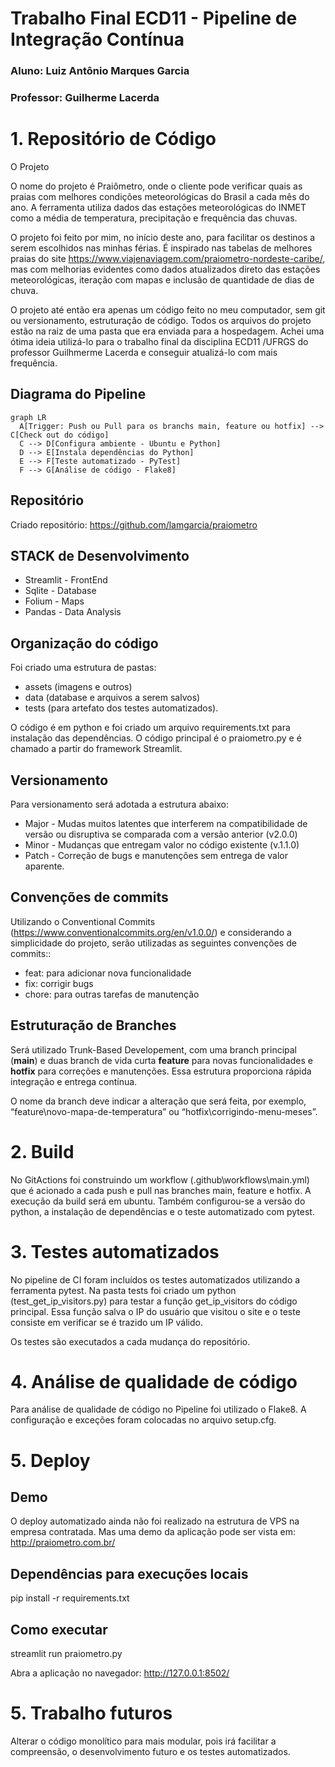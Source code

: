 # Trabalho Final ECD11 - Pipeline de Integração Contínua
### Aluno: Luiz Antônio Marques Garcia
### Professor: Guilherme Lacerda

# 1. Repositório de Código
O Projeto

O nome do projeto é Praiômetro, onde o cliente pode verificar quais as praias com melhores condições meteorológicas do Brasil a cada mês do ano. A ferramenta utiliza dados das estações meteorológicas do INMET como a média de temperatura, precipitação e frequência das chuvas.

O projeto foi feito por mim, no início deste ano, para facilitar os destinos a serem escolhidos nas minhas férias. É inspirado nas tabelas de melhores praias do site https://www.viajenaviagem.com/praiometro-nordeste-caribe/, mas com melhorias evidentes como dados atualizados direto das estações meteorológicas, iteração com mapas e inclusão de quantidade de dias de chuva.

O projeto até então era apenas um código feito no meu computador, sem git ou versionamento, estruturação de código. Todos os arquivos do projeto estão na raiz de uma pasta que era enviada para a hospedagem. Achei uma ótima ideia utilizá-lo para o trabalho final da disciplina ECD11 /UFRGS do professor Guilhmerme Lacerda e conseguir atualizá-lo com mais frequência.

## Diagrama do Pipeline 

```mermaid
graph LR
  A[Trigger: Push ou Pull para os branchs main, feature ou hotfix] --> C[Check out do código]
  C --> D[Configura ambiente - Ubuntu e Python]
  D --> E[Instala dependências do Python]
  E --> F[Teste automatizado - PyTest]
  F --> G[Análise de código - Flake8]
```

## Repositório
Criado repositório: https://github.com/lamgarcia/praiometro

## STACK de Desenvolvimento

* Streamlit - FrontEnd
* Sqlite - Database
* Folium - Maps
* Pandas - Data Analysis

## Organização do código

Foi criado uma estrutura de pastas: 
* assets (imagens e outros)
* data (database e arquivos a serem salvos)
* tests (para artefato dos testes automatizados).

O código é em python e foi criado um arquivo requirements.txt para instalação das dependências. O código principal é o praiometro.py e é chamado a partir do framework Streamlit. 

## Versionamento

Para versionamento será adotada a estrutura abaixo:

* Major - Mudas muitos latentes que interferem na compatibilidade de versão  ou disruptiva se comparada com a versão anterior (v2.0.0)
* Minor - Mudanças que entregam valor no código existente (v.1.1.0)
* Patch - Correção de bugs e manutenções sem entrega de valor aparente.

## Convenções de commits

Utilizando o Conventional Commits (https://www.conventionalcommits.org/en/v1.0.0/)  e considerando a simplicidade do projeto, serão utilizadas as seguintes convenções de commits::

* feat: para adicionar nova funcionalidade
* fix: corrigir bugs
* chore: para outras tarefas de manutenção 

## Estruturação de Branches

Será utilizado Trunk-Based Developement, com uma branch principal (**main**) e duas branch de vida curta **feature** para novas funcionalidades e **hotfix** para correções e manutenções. Essa estrutura proporciona rápida integração e entrega contínua. 

O nome da branch deve indicar a alteração que será feita, por exemplo, “feature\novo-mapa-de-temperatura” ou “hotfix\corrigindo-menu-meses”.

# 2. Build 

No GitActions foi construindo um workflow (.github\workflows\main.yml) que é acionado a cada push e pull nas branches main, feature e hotfix. A execução da build será em ubuntu. Também configurou-se a versão do python, a instalação de dependências e o teste automatizado com pytest.

# 3. Testes automatizados

No pipeline de CI foram incluídos os testes automatizados utilizando a ferramenta pytest. Na pasta tests foi criado um python (test_get_ip_visitors.py) para testar a função get_ip_visitors do código principal. Essa função salva o IP do usuário que visitou o site e o teste consiste em verificar se é trazido um IP válido.

Os testes são executados a cada mudança do repositório. 

# 4. Análise de qualidade de código

Para análise de qualidade de código no Pipeline foi utilizado o Flake8. A configuração e exceções foram colocadas no arquivo setup.cfg.

# 5. Deploy

## Demo
O deploy automatizado ainda não foi realizado na estrutura de VPS na empresa contratada. Mas uma demo da aplicação pode ser vista em: http://praiometro.com.br/

## Dependências para execuções locais
pip install -r requirements.txt

##  Como executar
streamlit run praiometro.py

Abra a aplicação no navegador: http://127.0.0.1:8502/

# 5. Trabalho futuros
Alterar o código monolítico para mais modular, pois irá facilitar a compreensão, o desenvolvimento futuro e os testes automatizados.
